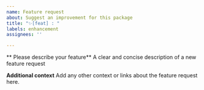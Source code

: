 ```yaml
---
name: Feature request
about: Suggest an improvement for this package
title: "✨[feat] : "
labels: enhancement
assignees: ''

---
```


** Please describe your feature**
A clear and concise description of a new feature request

**Additional context**
Add any other context or links about the feature request here.

